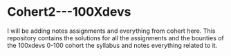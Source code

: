 # Cohert2---100Xdevs
I will be adding notes assignments and everything from cohert here.
This repository contains the solutions for all the assignments and the bounties of the 100xdevs 0-100 cohort the syllabus and notes everything related to it.
